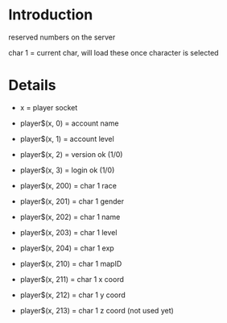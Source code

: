 # Introduction #

reserved numbers on the server


char 1 = current char, will load these once character is selected

# Details #
  * x = player socket
  * player$(x, 0) = account name
  * player$(x, 1) = account level
  * player$(x, 2) = version ok (1/0)
  * player$(x, 3) = login ok (1/0)
  * player$(x, 200) = char 1 race
  * player$(x, 201) = char 1 gender
  * player$(x, 202) = char 1 name
  * player$(x, 203) = char 1 level
  * player$(x, 204) = char 1 exp

  * player$(x, 210) = char 1 mapID
  * player$(x, 211) = char 1 x coord
  * player$(x, 212) = char 1 y coord
  * player$(x, 213) = char 1 z coord (not used yet)